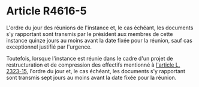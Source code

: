 # Article R4616-5

L'ordre du jour des réunions de l'instance et, le cas échéant, les documents s'y rapportant sont transmis par le président aux membres de cette instance quinze jours au moins avant la date fixée pour la réunion, sauf cas exceptionnel justifié par l'urgence. 
  
  
Toutefois, lorsque l'instance est réunie dans le cadre d'un projet de restructuration et de compression des effectifs mentionné à [l'article L. 2323-15][1], l'ordre du jour et, le cas échéant, les documents s'y rapportant sont transmis sept jours au moins avant la date fixée pour la réunion.

 [1]: /affichCodeArticle.do?cidTexte=LEGITEXT000006072050&idArticle=LEGIARTI000006901945&dateTexte=&categorieLien=cid